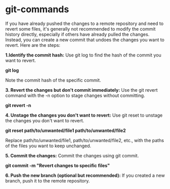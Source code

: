 # git-commands

If you have already pushed the changes to a remote repository and need to revert some files, it's generally not recommended to modify the commit history directly, especially if others have already pulled the changes. Instead, you can create a new commit that undoes the changes you want to revert. Here are the steps:


**1.Identify the commit hash:**
Use git log to find the hash of the commit you want to revert.

**git log**

Note the commit hash of the specific commit.

**3. Revert the changes but don't commit immediately:**
Use the git revert command with the -n option to stage changes without committing.

**git revert -n <commit-hash>**

**4. Unstage the changes you don't want to revert:**
Use git reset to unstage the changes you don't want to revert.

**git reset path/to/unwanted/file1 path/to/unwanted/file2**

Replace path/to/unwanted/file1, path/to/unwanted/file2, etc., with the paths of the files you want to keep unchanged.

**5. Commit the changes:**
Commit the changes using git commit.

**git commit -m "Revert changes to specific files"**

**6. Push the new branch (optional but recommended):**
If you created a new branch, push it to the remote repository.


